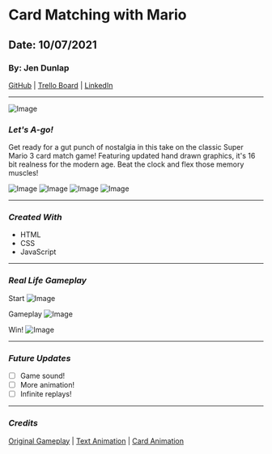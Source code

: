 # Card Matching with Mario

## Date: 10/07/2021

### By: Jen Dunlap

[GitHub](https://www.github.com/jendunlap) | [Trello Board](https://www.trello.com/b/U6PQcnNt/js-matching-game) | [LinkedIn](https://www.linkedin.com/in/jennifer-leigh-dunlap/)

---

![Image](https://i.imgur.com/7Uy6nv1.jpg)

### **_Let's A-go!_**

Get ready for a gut punch of nostalgia in this take on the classic Super Mario 3 card match game!
Featuring updated hand drawn graphics, it's 16 bit realness for the modern age. Beat the clock and flex those memory muscles!

![Image](https://i.imgur.com/VCDBtQp.jpg) ![Image](https://i.imgur.com/n84y76a.jpg) ![Image](https://i.imgur.com/HDyTwHK.jpg) ![Image](https://i.imgur.com/Iw9hkfU.jpeg)

---

### **_Created With_**

- HTML
- CSS
- JavaScript

---

### **_Real Life Gameplay_**

Start
![Image](https://i.imgur.com/yC7Ek8Y.jpg)

Gameplay
![Image](https://i.imgur.com/AYdiqVx.jpg)

Win!
![Image](https://i.imgur.com/OupMQwv.jpg)

---

### **_Future Updates_**

- [ ] Game sound!
- [ ] More animation!
- [ ] Infinite replays!

---

### **_Credits_**

[Original Gameplay]() | [Text Animation](https://css-tricks.com/snippets/css/typewriter-effect/) | [Card Animation](https://animate.style/)
